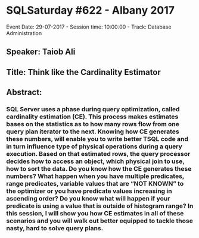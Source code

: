 # SQLSaturday #622 - Albany 2017
Event Date: 29-07-2017 - Session time: 10:00:00 - Track: Database Administration
## Speaker: Taiob Ali
## Title: Think like the Cardinality Estimator
## Abstract:
### SQL Server uses a phase during query optimization, called cardinality estimation (CE). This process makes estimates bases on the statistics as to how many rows flow from one query plan iterator to the next.  Knowing how CE generates these numbers, will enable you to write better TSQL code and in turn influence type of physical operations during a query execution.  Based on that estimated rows, the query processor decides how to access an object, which physical join to use, how to sort the data.  Do you know how the CE generates these numbers?  What happen when you have multiple predicates, range predicates, variable values that are “NOT KNOWN” to the optimizer or you have predicate values increasing in ascending order? Do you know what will happen if your predicate is using a value that is outside of histogram range?  In this session, I will show you how CE estimates in all of these scenarios and you will walk out better equipped to tackle those nasty, hard to solve query plans.
